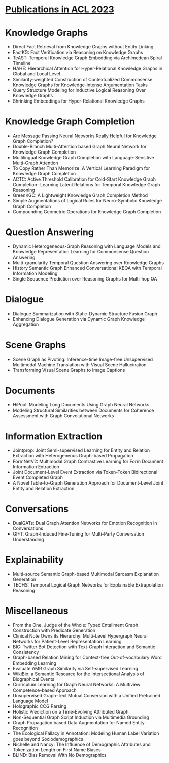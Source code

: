 # [Publications in ACL 2023](https://2023.aclweb.org/program/accepted/)



# Knowledge Graphs
- Direct Fact Retrieval from Knowledge Graphs without Entity Linking
- FactKG: Fact Verification via Reasoning on Knowledge Graphs
- TeAST: Temporal Knowledge Graph Embedding via Archimedean Spiral Timeline
- HAHE: Hierarchical Attention for Hyper-Relational Knowledge Graphs in Global and Local Level
- Similarity-weighted Construction of Contextualized Commonsense Knowledge Graphs for Knowledge-intense Argumentation Tasks
- Query Structure Modeling for Inductive Logical Reasoning Over Knowledge Graphs
- Shrinking Embeddings for Hyper-Relational Knowledge Graphs



# Knowledge Graph Completion
- Are Message Passing Neural Networks Really Helpful for Knowledge Graph Completion?
- Double-Branch Multi-Attention based Graph Neural Network for Knowledge Graph Completion
- Multilingual Knowledge Graph Completion with Language-Sensitive Multi-Graph Attention
- To Copy Rather Than Memorize: A Vertical Learning Paradigm for Knowledge Graph Completion
- ACTC: Active Threshold Calibration for Cold-Start Knowledge Graph Completion- Learning Latent Relations for Temporal Knowledge Graph Reasoning
- GreenKGC: A Lightweight Knowledge Graph Completion Method
- Simple Augmentations of Logical Rules for Neuro-Symbolic Knowledge Graph Completion
- Compounding Geometric Operations for Knowledge Graph Completion



# Question Answering
- Dynamic Heterogeneous-Graph Reasoning with Language Models and Knowledge Representation Learning for Commonsense Question Answering
- Multi-granularity Temporal Question Answering over Knowledge Graphs
- History Semantic Graph Enhanced Conversational KBQA with Temporal Information Modeling
- Single Sequence Prediction over Reasoning Graphs for Multi-hop QA



# Dialogue
- Dialogue Summarization with Static-Dynamic Structure Fusion Graph
- Enhancing Dialogue Generation via Dynamic Graph Knowledge Aggregation



# Scene Graphs
- Scene Graph as Pivoting: Inference-time Image-free Unsupervised Multimodal Machine Translation with Visual Scene Hallucination
- Transforming Visual Scene Graphs to Image Captions



# Documents
- HiPool: Modeling Long Documents Using Graph Neural Networks
- Modeling Structural Similarities between Documents for Coherence Assessment with Graph Convolutional Networks



# Information Extraction
- Jointprop: Joint Semi-supervised Learning for Entity and Relation Extraction with Heterogeneous Graph-based Propagation
- FormNetV2: Multimodal Graph Contrastive Learning for Form Document Information Extraction
- Joint Document-Level Event Extraction via Token-Token Bidirectional Event Completed Graph
- A Novel Table-to-Graph Generation Approach for Document-Level Joint Entity and Relation Extraction



# Conversations
- DualGATs: Dual Graph Attention Networks for Emotion Recognition in Conversations
- GIFT: Graph-Induced Fine-Tuning for Multi-Party Conversation Understanding



# Explainability
- Multi-source Semantic Graph-based Multimodal Sarcasm Explanation Generation
- TECHS: Temporal Logical Graph Networks for Explainable Extrapolation Reasoning



# Miscellaneous
- From the One, Judge of the Whole: Typed Entailment Graph Construction with Predicate Generation
- Clinical Note Owns its Hierarchy: Multi-Level Hypergraph Neural Networks for Patient-Level Representation Learning
- BIC: Twitter Bot Detection with Text-Graph Interaction and Semantic Consistency
- Graph-based Relation Mining for Context-free Out-of-vocabulary Word Embedding Learning
- Evaluate AMR Graph Similarity via Self-supervised Learning
- WikiBio: a Semantic Resource for the Intersectional Analysis of Biographical Events
- Curriculum Learning for Graph Neural Networks: A Multiview Competence-based Approach
- Unsupervised Graph-Text Mutual Conversion with a Unified Pretrained Language Model
- Holographic CCG Parsing
- Holistic Prediction on a Time-Evolving Attributed Graph
- Non-Sequential Graph Script Induction via Multimedia Grounding
- Graph Propagation based Data Augmentation for Named Entity Recognition
- The Ecological Fallacy in Annotation: Modeling Human Label Variation goes beyond Sociodemographics
- Nichelle and Nancy: The Influence of Demographic Attributes and Tokenization Length on First Name Biases
- BLIND: Bias Removal With No Demographics

